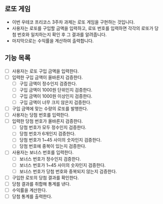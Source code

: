 ## 로또 게임
- 이번 우테코 프리코스 3주차 과제는 로또 게임을 구현하는 것입니다.
- 사용자는 로또를 구입할 금액을 입력하고, 로또 번호를 입력하면 각각의 로또가 당첨 번호와 일치하는지 확인 후 그 결과를 알려줍니다.
- 마지막으로는 수익률을 계산하여 출력합니다.

## 기능 목록
- [ ] 사용자는 로또 구입 금액을 입력한다.
- [ ] 입력한 구입 금액이 올바른지 검증한다.
  - [ ] 구입 금액이 정수인지 검증한다.
  - [ ] 구입 금액이 1000원 단위인지 검증한다.
  - [ ] 구입 금액이 1000원 이상인지 검증한다.
  - [ ] 구입 금액이 너무 크지 않은지 검증한다.
- [ ] 구입 금액에 맞는 수량의 로또를 발행한다.
- [ ] 사용자는 당첨 번호를 입력한다.
- [ ] 입력한 당첨 번호가 올바른지 검증한다.
  - [ ] 당첨 번호가 모두 정수인지 검증한다.
  - [ ] 당첨 번호가 6개인지 검증한다.
  - [ ] 당첨 번호가 1~45 사이의 숫자인지 검증한다.
  - [ ] 당첨 번호에 중복이 있는지 검증한다.
- [ ] 사용자는 보너스 번호를 입력한다.
  - [ ] 보너스 번호가 정수인지 검증한다.
  - [ ] 보너스 번호가 1~45 사이의 숫자인지 검증한다.
  - [ ] 보너스 번호가 당첨 번호와 중복되지 않는지 검증한다.
- [ ] 구입한 로또의 당첨 결과를 확인한다.
- [ ] 당첨 결과를 취합해 통계를 낸다.
- [ ] 수익률을 계산한다.
- [ ] 당첨 통계를 출력한다.